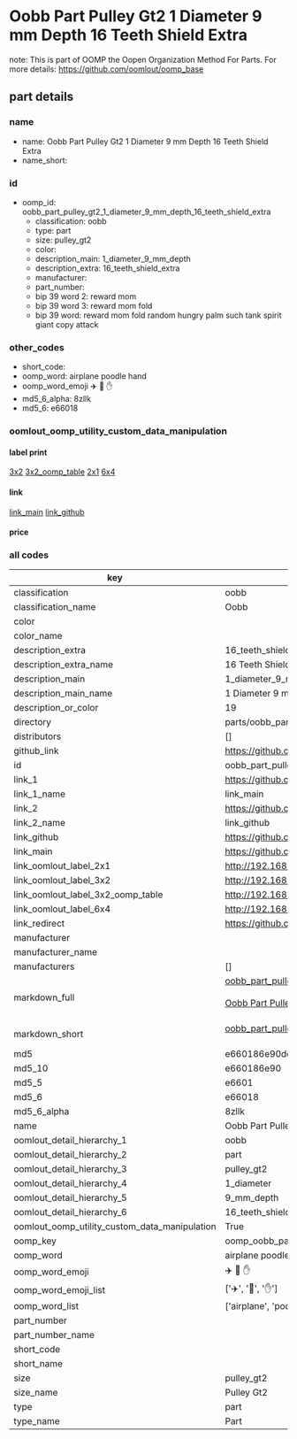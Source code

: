 # Oobb Part Pulley Gt2 1 Diameter 9 mm Depth 16 Teeth Shield Extra  

note: This is part of OOMP the Oopen Organization Method For Parts. For more details: https://github.com/oomlout/oomp_base

##  part details
  







### name
* name: Oobb Part Pulley Gt2 1 Diameter 9 mm Depth 16 Teeth Shield Extra
* name_short: 
### id
* oomp_id: oobb_part_pulley_gt2_1_diameter_9_mm_depth_16_teeth_shield_extra
  * classification: oobb
  * type: part
  * size: pulley_gt2
  * color: 
  * description_main: 1_diameter_9_mm_depth
  * description_extra: 16_teeth_shield_extra
  * manufacturer: 
  * part_number: 
  * bip 39 word 2: reward mom
  * bip 39 word 3: reward mom fold
  * bip 39 word: reward mom fold random hungry palm such tank spirit giant copy attack

### other_codes
* short_code: 
* oomp_word: airplane poodle hand
* oomp_word_emoji :airplane: :poodle: :hand:
* md5_6_alpha: 8zllk
* md5_6: e66018






### oomlout_oomp_utility_custom_data_manipulation
#### label print
[3x2](http://192.168.1.245:1112/?label=oomp%208zllk)
[3x2_oomp_table](http://192.168.1.108:1112/?label=oomp%208zllk)
[2x1](http://192.168.1.242:1112/?label=oomp%208zllk)
[6x4](http://192.168.1.55:1112/?label=oomp%208zllk)    

#### link

[link_main](https://github.com/oomlout/oomlout_oomp_version_1_messy/tree/main/parts/oobb_part_pulley_gt2_1_diameter_9_mm_depth_16_teeth_shield_extra) [link_github](https://github.com/oomlout/oomlout_oomp_version_1_messy/tree/main/parts/oobb_part_pulley_gt2_1_diameter_9_mm_depth_16_teeth_shield_extra)                             

#### price







### all codes 
| key | value |  
| --- | --- |  
| classification | oobb |  
| classification_name | Oobb |  
| color |  |  
| color_name |  |  
| description_extra | 16_teeth_shield_extra |  
| description_extra_name | 16 Teeth Shield Extra |  
| description_main | 1_diameter_9_mm_depth |  
| description_main_name | 1 Diameter 9 mm Depth |  
| description_or_color | 19 |  
| directory | parts/oobb_part_pulley_gt2_1_diameter_9_mm_depth_16_teeth_shield_extra |  
| distributors | [] |  
| github_link | https://github.com/oomlout/oomlout_oomp_part_src/tree/main/parts/oobb_part_pulley_gt2_1_diameter_9_mm_depth_16_teeth_shield_extra |  
| id | oobb_part_pulley_gt2_1_diameter_9_mm_depth_16_teeth_shield_extra |  
| link_1 | https://github.com/oomlout/oomlout_oomp_version_1_messy/tree/main/parts/oobb_part_pulley_gt2_1_diameter_9_mm_depth_16_teeth_shield_extra |  
| link_1_name | link_main |  
| link_2 | https://github.com/oomlout/oomlout_oomp_version_1_messy/tree/main/parts/oobb_part_pulley_gt2_1_diameter_9_mm_depth_16_teeth_shield_extra |  
| link_2_name | link_github |  
| link_github | https://github.com/oomlout/oomlout_oomp_version_1_messy/tree/main/parts/oobb_part_pulley_gt2_1_diameter_9_mm_depth_16_teeth_shield_extra |  
| link_main | https://github.com/oomlout/oomlout_oomp_version_1_messy/tree/main/parts/oobb_part_pulley_gt2_1_diameter_9_mm_depth_16_teeth_shield_extra |  
| link_oomlout_label_2x1 | http://192.168.1.242:1112/?label=oomp%208zllk |  
| link_oomlout_label_3x2 | http://192.168.1.245:1112/?label=oomp%208zllk |  
| link_oomlout_label_3x2_oomp_table | http://192.168.1.108:1112/?label=oomp%208zllk |  
| link_oomlout_label_6x4 | http://192.168.1.55:1112/?label=oomp%208zllk |  
| link_redirect | https://github.com/oomlout/oomlout_oomp_version_1_messy/tree/main/parts/oobb_part_pulley_gt2_1_diameter_9_mm_depth_16_teeth_shield_extra |  
| manufacturer |  |  
| manufacturer_name |  |  
| manufacturers | [] |  
| markdown_full | [oobb_part_pulley_gt2_1_diameter_9_mm_depth_16_teeth_shield_extra](none)<br>[](none)<br>[Oobb Part Pulley Gt2 1 Diameter 9 Mm Depth 16 Teeth Shield Extra](none)<br><br> |  
| markdown_short | [oobb_part_pulley_gt2_1_diameter_9_mm_depth_16_teeth_shield_extra](none)<br><br> |  
| md5 | e660186e90ddbb0e7d37ab1ab523b5c5 |  
| md5_10 | e660186e90 |  
| md5_5 | e6601 |  
| md5_6 | e66018 |  
| md5_6_alpha | 8zllk |  
| name | Oobb Part Pulley Gt2 1 Diameter 9 mm Depth 16 Teeth Shield Extra |  
| oomlout_detail_hierarchy_1 | oobb |  
| oomlout_detail_hierarchy_2 | part |  
| oomlout_detail_hierarchy_3 | pulley_gt2 |  
| oomlout_detail_hierarchy_4 | 1_diameter |  
| oomlout_detail_hierarchy_5 | 9_mm_depth |  
| oomlout_detail_hierarchy_6 | 16_teeth_shield_extra |  
| oomlout_oomp_utility_custom_data_manipulation | True |  
| oomp_key | oomp_oobb_part_pulley_gt2_1_diameter_9_mm_depth_16_teeth_shield_extra |  
| oomp_word | airplane poodle hand |  
| oomp_word_emoji | :airplane: :poodle: :hand: |  
| oomp_word_emoji_list | [':airplane:', ':poodle:', ':hand:'] |  
| oomp_word_list | ['airplane', 'poodle', 'hand'] |  
| part_number |  |  
| part_number_name |  |  
| short_code |  |  
| short_name |  |  
| size | pulley_gt2 |  
| size_name | Pulley Gt2 |  
| type | part |  
| type_name | Part |  
